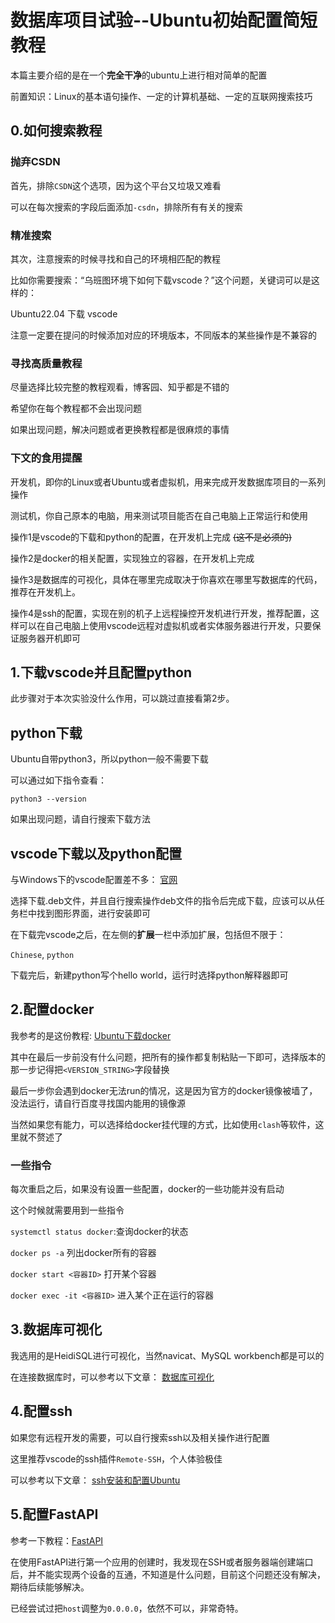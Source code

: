# 数据库项目试验--Ubuntu初始配置简短教程
本篇主要介绍的是在一个**完全干净**的ubuntu上进行相对简单的配置

前置知识：Linux的基本语句操作、一定的计算机基础、一定的互联网搜索技巧

## 0.如何搜索教程
### 抛弃CSDN
首先，排除`CSDN`这个选项，因为这个平台又垃圾又难看

可以在每次搜索的字段后面添加`-csdn`，排除所有有关的搜索
### 精准搜索

其次，注意搜索的时候寻找和自己的环境相匹配的教程

比如你需要搜索：“乌班图环境下如何下载vscode？”这个问题，关键词可以是这样的：

Ubuntu22.04 下载 vscode

注意一定要在提问的时候添加对应的环境版本，不同版本的某些操作是不兼容的

### 寻找高质量教程

尽量选择比较完整的教程观看，博客园、知乎都是不错的

希望你在每个教程都不会出现问题

如果出现问题，解决问题或者更换教程都是很麻烦的事情

### 下文的食用提醒

开发机，即你的Linux或者Ubuntu或者虚拟机，用来完成开发数据库项目的一系列操作

测试机，你自己原本的电脑，用来测试项目能否在自己电脑上正常运行和使用

操作1是vscode的下载和python的配置，在开发机上完成 ~~(这不是必须的)~~

操作2是docker的相关配置，实现独立的容器，在开发机上完成

操作3是数据库的可视化，具体在哪里完成取决于你喜欢在哪里写数据库的代码，推荐在开发机上。

操作4是ssh的配置，实现在别的机子上远程操控开发机进行开发，推荐配置，这样可以在自己电脑上使用vscode远程对虚拟机或者实体服务器进行开发，只要保证服务器开机即可

## 1.下载vscode并且配置python

此步骤对于本次实验没什么作用，可以跳过直接看第2步。

## python下载

Ubuntu自带python3，所以python一般不需要下载

可以通过如下指令查看：
```
python3 --version
```
如果出现问题，请自行搜索下载方法

## vscode下载以及python配置

与Windows下的vscode配置差不多：
[官网](https://code.visualstudio.com/download)

选择下载.deb文件，并且自行搜索操作deb文件的指令后完成下载，应该可以从任务栏中找到图形界面，进行安装即可

在下载完vscode之后，在左侧的**扩展**一栏中添加扩展，包括但不限于：

`Chinese`, `python`

下载完后，新建python写个hello world，运行时选择python解释器即可

## 2.配置docker

我参考的是这份教程:
[Ubuntu下载docker](https://www.runoob.com/docker/ubuntu-docker-install.html)

其中在最后一步前没有什么问题，把所有的操作都复制粘贴一下即可，选择版本的那一步记得把`<VERSION_STRING>`字段替换

最后一步你会遇到docker无法run的情况，这是因为官方的docker镜像被墙了，没法运行，请自行百度寻找国内能用的镜像源

当然如果您有能力，可以选择给docker挂代理的方式，比如使用`clash`等软件，这里就不赘述了

### 一些指令

每次重启之后，如果没有设置一些配置，docker的一些功能并没有启动

这个时候就需要用到一些指令

`systemctl status docker`:查询docker的状态

`docker ps -a` 列出docker所有的容器

`docker start <容器ID>` 打开某个容器

`docker exec -it <容器ID>` 进入某个正在运行的容器

## 3.数据库可视化

我选用的是HeidiSQL进行可视化，当然navicat、MySQL workbench都是可以的

在连接数据库时，可以参考以下文章：
[数据库可视化](https://zhuanlan.zhihu.com/p/687413801)

## 4.配置ssh

如果您有远程开发的需要，可以自行搜索ssh以及相关操作进行配置

这里推荐vscode的ssh插件`Remote-SSH`，个人体验极佳

可以参考以下文章：
[ssh安装和配置Ubuntu](https://www.cnblogs.com/Super-why/p/15661862.html)

## 5.配置FastAPI

参考一下教程：[FastAPI](https://www.runoob.com/fastapi/fastapi-tutorial.html)

在使用FastAPI进行第一个应用的创建时，我发现在SSH或者服务器端创建端口后，并不能实现两个设备的互通，不知道是什么问题，目前这个问题还没有解决，期待后续能够解决。

已经尝试过把`host`调整为`0.0.0.0`，依然不可以，非常奇特。
